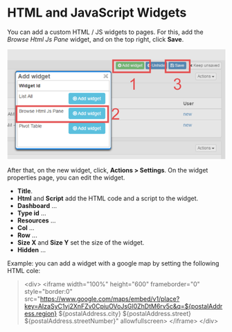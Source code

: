 # HTML and JavaScript Widgets

You can add a custom HTML / JS widgets to pages. For this, add the  *Browse Html Js Pane* widget, and on the top right, click **Save**.

![](adding-a-html-js-widget.png)

After that, on the new widget, click, **Actions > Settings**. On the widget properties page, you can edit the widget.

* **Title**.
* **Html** and  **Script** add the HTML code and a script to the widget.
* **Dashboard** ...
* **Type id** ...
* **Resources** ...
* **Col** ...
* **Row** ...
* **Size X** and **Size Y** set the size of the widget.
* **Hidden** ...

Example: you can add a widget with a google map by setting the following HTML cole:

> &lt;div&gt;  &lt;iframe width="100%" height="600" frameborder="0" style="border:0" src="https://www.google.com/maps/embed/v1/place?key=AIzaSyC1vj2XnFZv0CpiuOVoJsGl0ZhDtM6rv5c&q=${postalAddress.region} ${postalAddress.city} ${postalAddress.street} ${postalAddress.streetNumber}" allowfullscreen&gt; &lt;/iframe&gt;  &lt;/div&gt;
